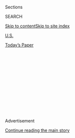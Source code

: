 <div id="app">

<div>

<div>

<div>

<div class="NYTAppHideMasthead css-1q2w90k e1suatyy0">

<div class="section css-ui9rw0 e1suatyy2">

<div class="css-eph4ug er09x8g0">

<div class="css-6n7j50">

</div>

<span class="css-1dv1kvn">Sections</span>

<div class="css-10488qs">

<span class="css-1dv1kvn">SEARCH</span>

</div>

[Skip to content](#site-content)[Skip to site
index](#site-index)

</div>

<div id="masthead-section-label" class="css-1wr3we4 eaxe0e00">

[U.S.](https://www.nytimes3xbfgragh.onion/section/us)

</div>

<div class="css-10698na e1huz5gh0">

</div>

</div>

<div id="masthead-bar-one" class="section hasLinks css-15hmgas e1csuq9d3">

<div class="css-uqyvli e1csuq9d0">

</div>

<div class="css-1uqjmks e1csuq9d1">

</div>

<div class="css-9e9ivx">

[](https://myaccount.nytimes3xbfgragh.onion/auth/login?response_type=cookie&client_id=vi)

</div>

<div class="css-1bvtpon e1csuq9d2">

[Today’s
Paper](https://www.nytimes3xbfgragh.onion/section/todayspaper)

</div>

</div>

</div>

</div>

<div data-aria-hidden="false">

<div id="site-content" data-role="main">

<div>

<div class="css-1aor85t" style="opacity:0.000000001;z-index:-1;visibility:hidden">

<div class="css-1hqnpie">

<div class="css-epjblv">

<span class="css-17xtcya">[U.S.](/section/us)</span><span class="css-x15j1o">|</span><span class="css-fwqvlz">In
Budget Deal, California Shuts $41 Billion
Gap</span>

</div>

<div class="css-k008qs">

<div class="css-1iwv8en">

<span class="css-18z7m18"></span>

<div>

</div>

</div>

<span class="css-1n6z4y"></span>

<div class="css-1705lsu">

<div class="css-4xjgmj">

<div class="css-4skfbu" data-role="toolbar" data-aria-label="Social Media Share buttons, Save button, and Comments Panel with current comment count" data-testid="share-tools">

  - 
  - 
  - 
  - 
    
    <div class="css-6n7j50">
    
    </div>

  - 
  - 

</div>

</div>

</div>

</div>

</div>

</div>

<div id="NYT_TOP_BANNER_REGION" class="css-13pd83m">

</div>

<div id="top-wrapper" class="css-1sy8kpn">

<div id="top-slug" class="css-l9onyx">

Advertisement

</div>

[Continue reading the main
story](#after-top)

<div class="ad top-wrapper" style="text-align:center;height:100%;display:block;min-height:250px">

<div id="top" class="place-ad" data-position="top" data-size-key="top">

</div>

</div>

<div id="after-top">

</div>

</div>

<div id="sponsor-wrapper" class="css-1hyfx7x">

<div id="sponsor-slug" class="css-19vbshk">

Supported by

</div>

[Continue reading the main
story](#after-sponsor)

<div id="sponsor" class="ad sponsor-wrapper" style="text-align:center;height:100%;display:block">

</div>

<div id="after-sponsor">

</div>

</div>

<div class="css-1vkm6nb ehdk2mb0">

# In Budget Deal, California Shuts $41 Billion Gap

</div>

<div class="css-79elbk" data-testid="photoviewer-wrapper">

<div class="css-z3e15g" data-testid="photoviewer-wrapper-hidden">

</div>

<div class="css-1a48zt4 ehw59r15" data-testid="photoviewer-children">

![<span class="css-16f3y1r e13ogyst0" data-aria-hidden="true">State
Senator Abel Maldonado, right, with Darrell Steinberg, the Senate
president pro tem, after casting the deciding
vote.</span><span class="css-cnj6d5 e1z0qqy90" itemprop="copyrightHolder"><span class="css-1ly73wi e1tej78p0">Credit...</span><span><span>Rich
Pedroncelli/Associated
Press</span></span></span>](https://static01.graylady3jvrrxbe.onion/images/2009/02/19/us/20california2_600.JPG?quality=75&auto=webp&disable=upscale)

</div>

</div>

<div class="css-xt80pu e12qa4dv0">

<div class="css-18e8msd">

<div class="css-vp77d3 epjyd6m0">

<div class="css-1baulvz">

By [<span class="css-1baulvz last-byline" itemprop="name">Jennifer
Steinhauer</span>](https://www.nytimes3xbfgragh.onion/by/jennifer-steinhauer)

</div>

</div>

  - Feb. 19,
    2009

  - 
    
    <div class="css-4xjgmj">
    
    <div class="css-d8bdto" data-role="toolbar" data-aria-label="Social Media Share buttons, Save button, and Comments Panel with current comment count" data-testid="share-tools">
    
      - 
      - 
      - 
      - 
        
        <div class="css-6n7j50">
        
        </div>
    
      - 
      - 
    
    </div>
    
    </div>

</div>

</div>

<div class="section meteredContent css-1r7ky0e" name="articleBody" itemprop="articleBody">

<div class="css-1fanzo5 StoryBodyCompanionColumn">

<div class="css-53u6y8">

LOS ANGELES — Take-home pay for Californians is about to shrink. Jeans,
hammers, burgers and fries will cost more. Public school children will
make do with old textbooks and find more classmates sitting next to
them. Parents will receive fewer tax benefits, and state university
students will pay 9 percent more in tuition.

As the sun rose in Sacramento on Thursday, state lawmakers ended months
of political gridlock and agreed on a series of budget measures that
included something for most everyone in California to despise. The $143
billion budget closes a $41 billion deficit through 2010 with tax
increases, deep cuts in services and extensive borrowing.

Although California’s budget process is unusual and its fiscal problems
outsized — the state’s deficit is larger than the expenditures of all
but 10 other states — economists say this budget foreshadows the
difficult choices that other state legislatures will soon face as the
national economy worsens.

Republican lawmakers voted for tax increases at the possible expense of
losing the next election; Democrats agreed to spending cuts unheard of
in other downturns; and most everyone in Sacramento averted even greater
compromises by looking to the federal stimulus money to bail them out.

</div>

</div>

<div class="css-1fanzo5 StoryBodyCompanionColumn">

<div class="css-53u6y8">

California wrestled with its budget shortfall earlier than other states
essentially because of a trick of timing. The state’s current budget was
passed months late last fall and was immediately shot through with holes
because of the economic downturn. In a lengthy emergency session that
ended with the vote on Thursday, legislators closed the current gap as
well as the projected gap for the next fiscal
year.

<div class="css-79elbk" data-testid="photoviewer-wrapper">

<div class="css-z3e15g" data-testid="photoviewer-wrapper-hidden">

</div>

<div class="css-1a48zt4 ehw59r15" data-testid="photoviewer-children">

<div class="css-zgakxe erfvjey0">

<span class="css-1ly73wi e1tej78p0">Image</span>

<div class="css-zjzyr8">

<div data-testid="lazyimage-container" style="height:822.3111111111111px">

</div>

</div>

</div>

</div>

</div>

Most other states are only beginning to address their shortfalls. But
with 40 states operating in the red, similar days of reckoning will soon
be coming to state capitals from Florida to Arizona, state budget
officials say.

“California is an example of what you will see” across the country, said
Susan Urahn, the managing director of the Pew Center on the States and a
budget expert. The size of budget deficits in other states will lead to
similarly hard-fought debates on how to close the gaps, Ms. Urahn said.

What is more, California might have set the template as other states
ponder how to apply the more fungible outlays of the federal stimulus
money. “My guess is states will use what they can to reduce cuts to the
bone in education and health care,” Ms. Urahn said.

</div>

</div>

<div class="css-1fanzo5 StoryBodyCompanionColumn">

<div class="css-53u6y8">

California’s budget agreement came after a record-long floor session of
nearly 46 hours. Democrats, who control both houses of the Legislature,
reluctantly agreed to a series of concessions to win the support of a
single Republican senator, whose vote was necessary to reach the
two-thirds majority required under state law for budget bills.

All 75 Democrats in the Legislature voted for the budget agreement,
along with 6 of the 44 Republicans in the two houses. Gov. Arnold
Schwarzenegger, a Republican, said he would sign the agreement on
Friday.

The pact contains $14.8 billion in spending cuts, including to public
transit, health care, schools and the courts; $12.5 billion in tax
increases; $5.4 billion in new borrowing; and the creation of a $1
billion reserve
fund.

<div class="css-79elbk" data-testid="photoviewer-wrapper">

<div class="css-z3e15g" data-testid="photoviewer-wrapper-hidden">

</div>

<div class="css-1a48zt4 ehw59r15" data-testid="photoviewer-children">

<div class="css-zgakxe erfvjey0">

<span class="css-1ly73wi e1tej78p0">Image</span>

<div class="css-zjzyr8">

<div data-testid="lazyimage-container" style="height:521.1141060197664px">

</div>

</div>

</div>

<span class="css-16f3y1r e13ogyst0" data-aria-hidden="true">Gov. Arnold
Schwarzenegger updated a "deficit clock" on Thursday after a budget was
approved following months of
gridlock.</span><span class="css-cnj6d5 e1z0qqy90" itemprop="copyrightHolder"><span class="css-1ly73wi e1tej78p0">Credit...</span><span>Rich
Pedroncelli/Associated Press</span></span>

</div>

</div>

Personal income tax rates will rise by one-quarter of a percent, and the
state sales tax will climb by 1 percentage point, to 6 percent, though
each county will have different rates and the average will be 8.9
percent. The state’s vehicle license fee — which Mr. Schwarzenegger
abolished with great theatrics when he took office in 2003 — will nearly
double, to 1.15 percent of the value of the vehicle.

Left on the cutting-room floor was a proposed 12-cent increase in the
gasoline tax; lawmakers filled the gap instead with $600 million in cuts
and an infusion of federal stimulus money.

According to the budget documents, if the state receives what it
predicts from the federal stimulus package — more than $9 billion —
there would be other benefits to the budget: borrowing would be reduced
by roughly half, $950 million in cuts would be restored and the tax
increases would be reduced.

</div>

</div>

<div class="css-1fanzo5 StoryBodyCompanionColumn">

<div class="css-53u6y8">

After negotiating almost without sleep since Saturday, a deal was struck
in the early hours on Thursday when Democratic lawmakers agreed to the
lion’s share of the demands made by the holdout Republican, Abel
Maldonado of Santa Maria, who wanted state constitutional amendments
banning legislative pay increases during deficit years and creating more
competitive elections by establishing open primaries.

It was a hard-fought but costly victory for Mr. Schwarzenegger, who
became governor during another budget crisis in 2003 in part by vowing
never to raise taxes. He will soon have the distinction of being the
first California governor to sign off on a major tax increase since Pete
Wilson, a Republican, negotiated a $7 billion broad-based increase in
1991.

Mr. Schwarzenegger rode into office as a reformer but has morphed into a
centrist often at odds with his
party.

<div class="css-79elbk" data-testid="photoviewer-wrapper">

<div class="css-z3e15g" data-testid="photoviewer-wrapper-hidden">

</div>

<div class="css-1a48zt4 ehw59r15" data-testid="photoviewer-children">

<div class="css-zgakxe erfvjey0">

<span class="css-1ly73wi e1tej78p0">Image</span>

<div class="css-zjzyr8">

<div data-testid="lazyimage-container" style="height:287.9179487179487px">

</div>

</div>

</div>

<span class="css-16f3y1r e13ogyst0" data-aria-hidden="true">California
State Senate President Pro Tem Darrell Steinberg, left, with Minority
Leader Dennis Hollingsworth at the Capitol in Sacramento on Thursday
morning before the vote on the state budget
plan.</span><span class="css-cnj6d5 e1z0qqy90" itemprop="copyrightHolder"><span class="css-1ly73wi e1tej78p0">Credit...</span><span>Rich
Pedroncelli/Associated Press</span></span>

</div>

</div>

He said the state’s election processes, including its many ballot
initiatives and the drawing of uncompetitive political districts, were
to blame for the three-month budget stalemate, during which
infrastructure projects were shut down, workers were furloughed,
payments to counties were withheld and tax refunds were left in state
coffers.

“We’ve got to bring people to the center,” Mr. Schwarzenegger said at a
news conference in Sacramento, during which he vowed to campaign for
open primaries, which would require voter approval. “We need to change
the system itself.”

The governor worked behind the scenes to win Mr. Maldonado’s vote and
backed his demand for legislative approval for the amendment to make
California political primaries open and nonpartisan. A similar measure
was recently enacted in Washington State.

</div>

</div>

<div class="css-1fanzo5 StoryBodyCompanionColumn">

<div class="css-53u6y8">

Proponents of open primaries, which weaken traditional parties, cite the
gerrymandered districts here that have typically resulted in the
election of Republicans who are more conservative than the general
population and Democrats who are more liberal.

In the past, Democrats have been able to count on Mr. Maldonado, a
moderate Republican from the Central Coast, to break with his party
without making such demands. The only other Republican who seemed
prepared to break the deadlock in the Senate, Dave Cox, indicated mild
support in exchange for dismantling environmental legislation near to
the hearts of Democrats and Mr. Schwarzenegger.

The new taxes in the budget agreement are set to last for two years but
could be extended another two years if voters approve a permanent state
spending cap in a referendum on May 19. The open-primary measure,
intended to apply to legislative and Congressional races, is set to be
on the ballot in June 2010.

It was not immediately clear on Thursday when the $3.3 billion that was
not paid during the stalemate to taxpayers, contractors and local
governments would be forthcoming from the state. The state controller
and the Finance Department will work this week to set a pay schedule.

</div>

</div>

</div>

<div>

</div>

<div>

</div>

<div>

</div>

<div>

<div id="bottom-wrapper" class="css-1ede5it">

<div id="bottom-slug" class="css-l9onyx">

Advertisement

</div>

[Continue reading the main
story](#after-bottom)

<div id="bottom" class="ad bottom-wrapper" style="text-align:center;height:100%;display:block;min-height:90px">

</div>

<div id="after-bottom">

</div>

</div>

</div>

</div>

</div>

## Site Index

<div>

</div>

## Site Information Navigation

  - [© <span>2020</span> <span>The New York Times
    Company</span>](https://help.nytimes3xbfgragh.onion/hc/en-us/articles/115014792127-Copyright-notice)

<!-- end list -->

  - [NYTCo](https://www.nytco.com/)
  - [Contact
    Us](https://help.nytimes3xbfgragh.onion/hc/en-us/articles/115015385887-Contact-Us)
  - [Work with us](https://www.nytco.com/careers/)
  - [Advertise](https://nytmediakit.com/)
  - [T Brand Studio](http://www.tbrandstudio.com/)
  - [Your Ad
    Choices](https://www.nytimes3xbfgragh.onion/privacy/cookie-policy#how-do-i-manage-trackers)
  - [Privacy](https://www.nytimes3xbfgragh.onion/privacy)
  - [Terms of
    Service](https://help.nytimes3xbfgragh.onion/hc/en-us/articles/115014893428-Terms-of-service)
  - [Terms of
    Sale](https://help.nytimes3xbfgragh.onion/hc/en-us/articles/115014893968-Terms-of-sale)
  - [Site
    Map](https://spiderbites.nytimes3xbfgragh.onion)
  - [Help](https://help.nytimes3xbfgragh.onion/hc/en-us)
  - [Subscriptions](https://www.nytimes3xbfgragh.onion/subscription?campaignId=37WXW)

</div>

</div>

</div>

</div>

